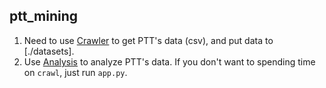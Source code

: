 ## ptt_mining
1. Need to use [Crawler](./crawler) to get PTT's data (csv), and put data to [./datasets].
2. Use [Analysis](./analysis) to analyze PTT's data. If you don't want to spending time on `crawl`, just run `app.py`.

